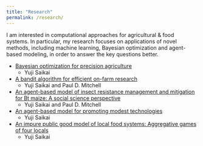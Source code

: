 ```yaml
---
title: "Research"
permalink: /research/
---
```


I am interested in computational approaches for agricultural & food systems. In particular, my research focuses on applications of novel methods, including machine learning, Bayesian optimization and agent-based modeling, in order to answer the key questions better.

* [Bayesian optimization for precision agriculture](https://github.com/ysaikai/BOPA)
  - Yuji Saikai
* [A bandit algorithm for efficient on-farm research](https://github.com/ysaikai/MABPS)
  - Yuji Saikai and Paul D. Mitchell
* [An agent-based model of insect resistance management and mitigation for Bt maize: A social science perspective](https://github.com/ysaikai/BTABM)
  - Yuji Saikai and Paul D. Mitchell
* [An agent-based model for promoting modest technologies](https://github.com/ysaikai/TechAdoption)
  - Yuji Saikai
* [An impure public good model of local food systems: Aggregative games of four locals](https://github.com/ysaikai/LFSGames)
  - Yuji Saikai
